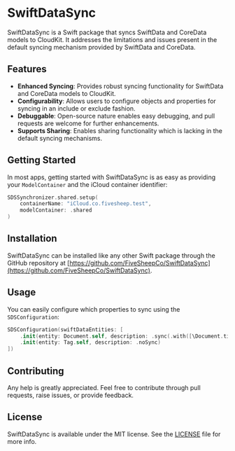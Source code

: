 # SwiftDataSync

SwiftDataSync is a Swift package that syncs SwiftData and CoreData models to CloudKit. It addresses the limitations and issues present in the default syncing mechanism provided by SwiftData and CoreData.

## Features

- **Enhanced Syncing**: Provides robust syncing functionality for SwiftData and CoreData models to CloudKit.
- **Configurability**: Allows users to configure objects and properties for syncing in an include or exclude fashion.
- **Debuggable**: Open-source nature enables easy debugging, and pull requests are welcome for further enhancements.
- **Supports Sharing**: Enables sharing functionality which is lacking in the default syncing mechanisms.

## Getting Started

In most apps, getting started with SwiftDataSync is as easy as providing your `ModelContainer` and the iCloud container identifier:

```swift
SDSSynchronizer.shared.setup(
    containerName: "iCloud.co.fivesheep.test",
    modelContainer: .shared
)
```

## Installation

SwiftDataSync can be installed like any other Swift package through the GitHub repository at [https://github.com/FiveSheepCo/SwiftDataSync](https://github.com/FiveSheepCo/SwiftDataSync).

## Usage

You can easily configure which properties to sync using the `SDSConfiguration`:

```swift
SDSConfiguration(swiftDataEntities: [
    .init(entity: Document.self, description: .sync(.with([\Document.title]), parentKey: nil, isSharable: false)),
    .init(entity: Tag.self, description: .noSync)
])
```

## Contributing

Any help is greatly appreciated. Feel free to contribute through pull requests, raise issues, or provide feedback.

## License

SwiftDataSync is available under the MIT license. See the [LICENSE](LICENSE) file for more info.
